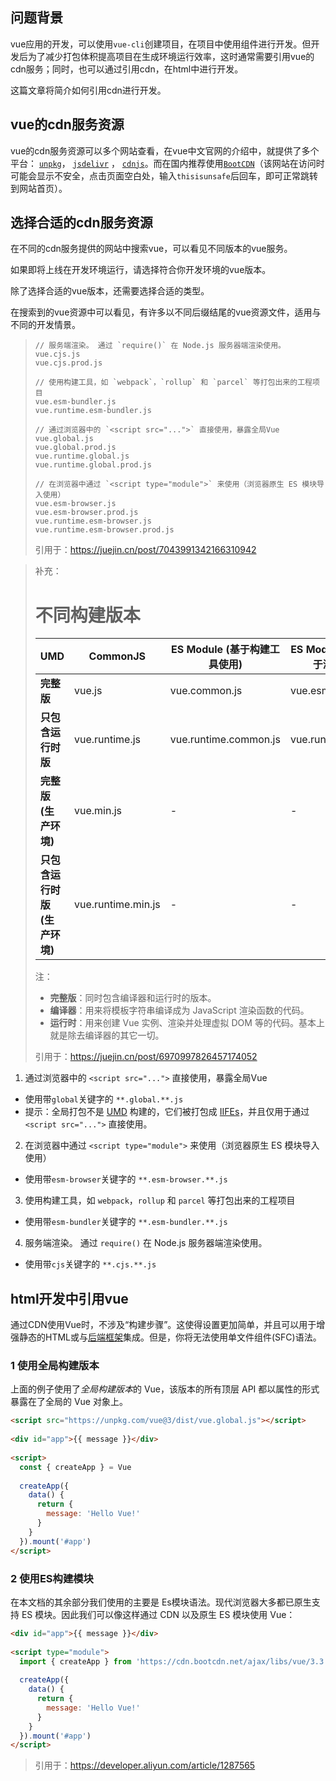 ## 问题背景

vue应用的开发，可以使用`vue-cli`创建项目，在项目中使用组件进行开发。但开发后为了减少打包体积提高项目在生成环境运行效率，这时通常需要引用vue的cdn服务；同时，也可以通过引用cdn，在html中进行开发。

这篇文章将简介如何引用cdn进行开发。

## vue的cdn服务资源

vue的cdn服务资源可以多个网站查看，在vue中文官网的介绍中，就提供了多个平台： [`unpkg`](https://unpkg.com/)， [`jsdelivr`](https://www.jsdelivr.com) ， [`cdnjs`](https://cdnjs.com)。而在国内推荐使用[`BootCDN`](https://www.bootcdn.cn/)（该网站在访问时可能会显示不安全，点击页面空白处，输入`thisisunsafe`后回车，即可正常跳转到网站首页）。

## 选择合适的cdn服务资源

在不同的cdn服务提供的网站中搜索vue，可以看见不同版本的vue服务。

如果即将上线在开发环境运行，请选择符合你开发环境的vue版本。

除了选择合适的vue版本，还需要选择合适的类型。

在搜索到的vue资源中可以看见，有许多以不同后缀结尾的vue资源文件，适用与不同的开发情景。

> ```
> // 服务端渲染。 通过 `require()` 在 Node.js 服务器端渲染使用。
> vue.cjs.js
> vue.cjs.prod.js
> 
> // 使用构建工具，如 `webpack`，`rollup` 和 `parcel` 等打包出来的工程项目
> vue.esm-bundler.js
> vue.runtime.esm-bundler.js
> 
> // 通过浏览器中的 `<script src="...">` 直接使用，暴露全局Vue
> vue.global.js
> vue.global.prod.js
> vue.runtime.global.js
> vue.runtime.global.prod.js
> 
> // 在浏览器中通过 `<script type="module">` 来使用（浏览器原生 ES 模块导入使用）
> vue.esm-browser.js
> vue.esm-browser.prod.js
> vue.runtime.esm-browser.js
> vue.runtime.esm-browser.prod.js
> ```
>
> 引用于：https://juejin.cn/post/7043991342166310942

> 补充：
>
> # 不同构建版本
>
> | UMD                           | CommonJS           | ES Module (基于构建工具使用) | ES Module (直接用于浏览器) |                        |
> | ----------------------------- | ------------------ | ---------------------------- | -------------------------- | ---------------------- |
> | **完整版**                    | vue.js             | vue.common.js                | vue.esm.js                 | vue.esm.browser.js     |
> | **只包含运行时版**            | vue.runtime.js     | vue.runtime.common.js        | vue.runtime.esm.js         | -                      |
> | **完整版 (生产环境)**         | vue.min.js         | -                            | -                          | vue.esm.browser.min.js |
> | **只包含运行时版 (生产环境)** | vue.runtime.min.js | -                            | -                          | -                      |
>
> 注：
>
> - **完整版**：同时包含编译器和运行时的版本。
> - **编译器**：用来将模板字符串编译成为 JavaScript 渲染函数的代码。
> - **运行时**：用来创建 Vue 实例、渲染并处理虚拟 DOM 等的代码。基本上就是除去编译器的其它一切。
>
> 引用于：https://juejin.cn/post/6970997826457174052

1. 通过浏览器中的 `<script src="...">` 直接使用，暴露全局Vue

- 使用带`global`关键字的 `**.global.**.js`
- 提示：全局打包不是 [UMD](https://link.juejin.cn?target=https%3A%2F%2Fgithub.com%2Fumdjs%2Fumd) 构建的，它们被打包成 [IIFEs](https://link.juejin.cn?target=https%3A%2F%2Fdeveloper.mozilla.org%2Fen-US%2Fdocs%2FGlossary%2FIIFE)，并且仅用于通过 `<script src="...">` 直接使用。

2. 在浏览器中通过 `<script type="module">` 来使用（浏览器原生 ES 模块导入使用）

- 使用带`esm-browser`关键字的 `**.esm-browser.**.js`

3. 使用构建工具，如 `webpack`，`rollup` 和 `parcel` 等打包出来的工程项目

- 使用带`esm-bundler`关键字的 `**.esm-bundler.**.js`

4. 服务端渲染。 通过 `require()` 在 Node.js 服务器端渲染使用。

- 使用带`cjs`关键字的 `**.cjs.**.js`

## html开发中引用vue

通过CDN使用Vue时，不涉及“构建步骤”。这使得设置更加简单，并且可以用于增强静态的HTML或与[后端框架](https://so.csdn.net/so/search?q=后端框架&spm=1001.2101.3001.7020)集成。但是，你将无法使用单文件组件(SFC)语法。

### 1 使用全局构建版本

上面的例子使用了*全局构建版本*的 Vue，该版本的所有顶层 API 都以属性的形式暴露在了全局的 Vue 对象上。

```html
<script src="https://unpkg.com/vue@3/dist/vue.global.js"></script>
 
<div id="app">{{ message }}</div>
 
<script>
  const { createApp } = Vue
  
  createApp({
    data() {
      return {
        message: 'Hello Vue!'
      }
    }
  }).mount('#app')
</script>
```

### 2 使用ES构建模块

在本文档的其余部分我们使用的主要是 Es模块语法。现代浏览器大多都已原生支持 ES 模块。因此我们可以像这样通过 CDN 以及原生 ES 模块使用 Vue：

```html
<div id="app">{{ message }}</div>
 
<script type="module">
  import { createApp } from 'https://cdn.bootcdn.net/ajax/libs/vue/3.3.4/vue.esm-browser.js'
  
  createApp({
    data() {
      return {
        message: 'Hello Vue!'
      }
    }
  }).mount('#app')
</script>
```

> 引用于：https://developer.aliyun.com/article/1287565